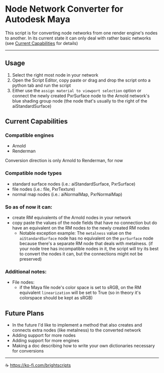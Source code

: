 # Node Network Converter for Autodesk Maya

This script is for converting node networks from one render engine's nodes to another.
In its current state it can only deal with rather basic networks (see [Current Capabilities](#current-capabilities) for details)

---

## Usage

1) Select the right most node in your network
2) Open the Script Editor, copy paste or drag and drop the script onto a python tab and run the script
3) Either use the `assign material to viewport selection` option or connect the newly created PxrSurface node to the Arnold network's blue shading group node (the node that's usually to the right of the aiStandardSurface)

## Current Capabilities

### Compatible engines

- Arnold
- Renderman

Conversion direction is only Arnold to Renderman, for now

### Compatible node types

- standard surface nodes (i.e.: aiStandardSurface, PxrSurface)
- file nodes (i.e.: file, PxrTexture)
- normal map nodes (i.e.: aiNormalMap, PxrNormalMap)

### So as of now it can:
- create RM equivalents of the Arnold nodes in your network
- copy paste the values of the node fields that have no connection but do have an equivalent on the RM nodes *to* the newly created RM nodes
    - Notable exception example:
    The `metalness` value on the `aiStandardSurface` node has no equivalent on the `pxrSurface` node because there's a separate RM node that deals with metalness.
(if your node tree has incompatible nodes in it, the script will try its best to convert the nodes it can, but the connections might not be preserved)

### Additional notes:
- File nodes:
    - if the Maya file node's color space is set to sRGB, on the RM equivalent `linearization` will be set to True (so in theory it's colorspace should be kept as sRGB)

## Future Plans

- In the future I'd like to implement a method that also creates and connects extra nodes (like metalness) to the converted network
- Adding support for more nodes
- Adding support for more engines
- Making a doc describing how to write your own dictionaries necessary for conversions

---

☕ https://ko-fi.com/brightscripts
